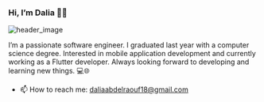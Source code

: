 ### Hi, I’m Dalia 👋🏻

![header_image](https://github.com/DaliaAbdelraouf/DaliaAbdelraouf/assets/65053223/74f125c1-05f1-4697-ab1b-0961ad13ee62)


I’m a passionate software engineer. I graduated last year with a computer science degree. Interested in mobile application development and currently working as a Flutter developer. Always looking forward to developing and learning new things. 💻🌐

- 📫 How to reach me: daliaabdelraouf18@gmail.com

<!--
**DaliaAbdelraouf/DaliaAbdelraouf** is a ✨ _special_ ✨ repository because its `README.md` (this file) appears on your GitHub profile.

Here are some ideas to get you started:

- 🔭 I’m currently working on ...
- 🌱 I’m currently learning ...
- 👯 I’m looking to collaborate on ...
- 🤔 I’m looking for help with ...
- 💬 Ask me about ...
- 📫 How to reach me: ...
- 😄 Pronouns: ...
- ⚡ Fun fact: ...
-->
